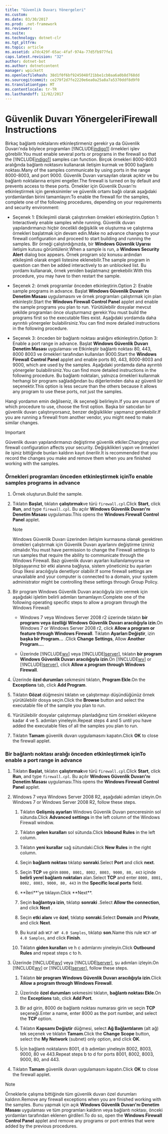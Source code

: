 ```yaml
---
title: "Güvenlik Duvarı Yönergeleri"
ms.custom: 
ms.date: 03/30/2017
ms.prod: .net-framework
ms.reviewer: 
ms.suite: 
ms.technology: dotnet-clr
ms.tgt_pltfrm: 
ms.topic: article
ms.assetid: a7dc429f-65ac-4faf-974a-77d5fb977fe1
caps.latest.revision: "32"
author: dotnet-bot
ms.author: dotnetcontent
manager: wpickett
ms.openlocfilehash: 38d1f0f6bf9245048f21bbe1cb0aa6a0b8d768dd
ms.sourcegitcommit: ce279f2d7fe2220e6ea0a25a8a7a5370ddf8d9f0
ms.translationtype: MT
ms.contentlocale: tr-TR
ms.lasthandoff: 12/02/2017
---
```

# <a name="firewall-instructions"></a><span data-ttu-id="1bb76-102">Güvenlik Duvarı Yönergeleri</span><span class="sxs-lookup"><span data-stu-id="1bb76-102">Firewall Instructions</span></span>
<span data-ttu-id="1bb76-103">Birkaç bağlantı noktalarını etkinleştirmeniz gerekir ya da Güvenlik Duvarı'nda böylece programları [!INCLUDE[indigo1](../../../../includes/indigo1-md.md)] örnekleri işlev görebilir.</span><span class="sxs-lookup"><span data-stu-id="1bb76-103">You must enable several ports or programs in the firewall so that the [!INCLUDE[indigo1](../../../../includes/indigo1-md.md)] samples can function.</span></span> <span data-ttu-id="1bb76-104">Birçok örnekleri 8000-8003 aralığında bağlantı noktasını kullanarak iletişim kurmak ve 9000 bağlantı noktası.</span><span class="sxs-lookup"><span data-stu-id="1bb76-104">Many of the samples communicate by using ports in the range 8000-8003, and port 9000.</span></span> <span data-ttu-id="1bb76-105">Güvenlik Duvarı varsayılan olarak açıktır ve bu bağlantı noktalarına erişimi engeller.</span><span class="sxs-lookup"><span data-stu-id="1bb76-105">The firewall is turned on by default and prevents access to these ports.</span></span> <span data-ttu-id="1bb76-106">Örnekler için Güvenlik Duvarı'nı etkinleştirmek için gereksinimler ve güvenlik ortamı bağlı olarak aşağıdaki yordamlardan birini tamamlayın:</span><span class="sxs-lookup"><span data-stu-id="1bb76-106">To enable the firewall for the samples, complete one of the following procedures, depending on your requirements and security environment:</span></span>  
  
-   <span data-ttu-id="1bb76-107">Seçenek 1: Etkileşimli olarak çalıştırırken örnekleri etkinleştirin.</span><span class="sxs-lookup"><span data-stu-id="1bb76-107">Option 1: Interactively enable samples while running.</span></span> <span data-ttu-id="1bb76-108">Güvenlik duvarı yapılandırmanızı hiçbir öncelikli değişiklik ve oluşturma ve çalıştırma örnekleri başlatmak için devam edin.</span><span class="sxs-lookup"><span data-stu-id="1bb76-108">Make no advance changes to your firewall configuration and proceed to start building and running the samples.</span></span> <span data-ttu-id="1bb76-109">Bir örneği çalıştırdığınızda, bir **Windows Güvenlik Uyarısı** iletişim kutusu görüntülenir.</span><span class="sxs-lookup"><span data-stu-id="1bb76-109">When a sample is run, a **Windows Security Alert** dialog box appears.</span></span> <span data-ttu-id="1bb76-110">Örnek program söz konusu ardından etkileşimli olarak engeli listesine eklenebilir.</span><span class="sxs-lookup"><span data-stu-id="1bb76-110">The sample program in question can then be added interactively to an unblocked list.</span></span> <span data-ttu-id="1bb76-111">Bu yordamı kullanarak, örnek yeniden başlatmanız gerekebilir.</span><span class="sxs-lookup"><span data-stu-id="1bb76-111">With this procedure, you may have to then restart the sample.</span></span>  
  
-   <span data-ttu-id="1bb76-112">Seçenek 2: örnek programlar önceden etkinleştirin.</span><span class="sxs-lookup"><span data-stu-id="1bb76-112">Option 2: Enable sample programs in advance.</span></span> <span data-ttu-id="1bb76-113">Başlat **Windows Güvenlik Duvarı'nı Denetim Masası** uygulamasını ve örnek programları çalıştırmak için plan etkinleştir.</span><span class="sxs-lookup"><span data-stu-id="1bb76-113">Start the **Windows Firewall Control Panel** applet and enable the sample programs you plan to run.</span></span> <span data-ttu-id="1bb76-114">Yürütülebilir dosyalar mevcut şekilde programları önce oluşturmanız gerekir.</span><span class="sxs-lookup"><span data-stu-id="1bb76-114">You must build the programs first so the executable files exist.</span></span> <span data-ttu-id="1bb76-115">Aşağıdaki yordamda daha ayrıntılı yönergeler bulabilirsiniz.</span><span class="sxs-lookup"><span data-stu-id="1bb76-115">You can find more detailed instructions in the following procedure.</span></span>  
  
-   <span data-ttu-id="1bb76-116">Seçenek 3: önceden bir bağlantı noktası aralığını etkinleştirin.</span><span class="sxs-lookup"><span data-stu-id="1bb76-116">Option 3: Enable a port range in advance.</span></span> <span data-ttu-id="1bb76-117">Başlat **Windows Güvenlik Duvarı** **Denetim Masası** uygulaması ve Etkinleştir bağlantı noktası 80, 443, 8000 8003 ve örnekleri tarafından kullanılan 9000.</span><span class="sxs-lookup"><span data-stu-id="1bb76-117">Start the **Windows Firewall** **Control Panel** applet and enable ports 80, 443, 8000-8003 and 9000, which are used by the samples.</span></span> <span data-ttu-id="1bb76-118">Aşağıdaki yordamda daha ayrıntılı yönergeler bulabilirsiniz.</span><span class="sxs-lookup"><span data-stu-id="1bb76-118">You can find more detailed instructions in the following procedure.</span></span> <span data-ttu-id="1bb76-119">Bu bağlantı noktaları, yalnızca örnekleri kullanmak herhangi bir programı sağladığından bu diğerlerinden daha az güvenli bir seçenektir.</span><span class="sxs-lookup"><span data-stu-id="1bb76-119">This option is less secure than the others because it allows any program to use these ports, not just the samples.</span></span>  
  
 <span data-ttu-id="1bb76-120">Hangi yordamın emin değilseniz, ilk seçeneği belirleyin.</span><span class="sxs-lookup"><span data-stu-id="1bb76-120">If you are unsure of which procedure to use, choose the first option.</span></span> <span data-ttu-id="1bb76-121">Başka bir satıcıdan bir güvenlik duvarı çalıştırıyorsanız, benzer değişiklikler yapmanız gerekebilir.</span><span class="sxs-lookup"><span data-stu-id="1bb76-121">If you are running a firewall from another vendor, you might need to make similar changes.</span></span>  
  
> [!IMPORTANT]
>  <span data-ttu-id="1bb76-122">Güvenlik duvarı yapılandırmanızı değiştirme güvenlik etkiler.</span><span class="sxs-lookup"><span data-stu-id="1bb76-122">Changing your firewall configuration affects your security.</span></span> <span data-ttu-id="1bb76-123">Değişiklikleri yapın ve örnekleri ile işiniz bittiğinde bunları kaldırın kayıt önerilir.</span><span class="sxs-lookup"><span data-stu-id="1bb76-123">It is recommended that you record the changes you make and remove them when you are finished working with the samples.</span></span>  
  
### <a name="to-enable-samples-programs-in-advance"></a><span data-ttu-id="1bb76-124">Örnekleri programları önceden etkinleştirmek için</span><span class="sxs-lookup"><span data-stu-id="1bb76-124">To enable samples programs in advance</span></span>  
  
1.  <span data-ttu-id="1bb76-125">Örnek oluşturun.</span><span class="sxs-lookup"><span data-stu-id="1bb76-125">Build the sample.</span></span>  
  
2.  <span data-ttu-id="1bb76-126">Tıklatın **Başlat**, tıklatın **çalıştırmak**ve türü `firewall.cpl`.</span><span class="sxs-lookup"><span data-stu-id="1bb76-126">Click **Start**, click **Run**, and type `firewall.cpl`.</span></span> <span data-ttu-id="1bb76-127">Bu açılır **Windows Güvenlik Duvarı'nı Denetim Masası** uygulaması.</span><span class="sxs-lookup"><span data-stu-id="1bb76-127">This opens the **Windows Firewall Control Panel** applet.</span></span>  
  
    > [!NOTE]
    >  <span data-ttu-id="1bb76-128">Windows Güvenlik Duvarı üzerinden iletişim kurmasına olanak gerektiren örnekleri çalıştırmak için Güvenlik Duvarı ayarlarını değiştirme izniniz olmalıdır.</span><span class="sxs-lookup"><span data-stu-id="1bb76-128">You must have permission to change the Firewall settings to run samples that require the ability to communicate through the Windows Firewall.</span></span> <span data-ttu-id="1bb76-129">Bazı güvenlik duvarı ayarları kullanılamıyorsa ve bilgisayarınız bir etki alanına bağlıysa, sistem yöneticiniz bu ayarları Grup İlkesi aracılığıyla denetliyor olabilir.</span><span class="sxs-lookup"><span data-stu-id="1bb76-129">If some firewall settings are unavailable and your computer is connected to a domain, your system administrator might be controlling these settings through Group Policy.</span></span>  
  
3.  <span data-ttu-id="1bb76-130">Bir program Windows Güvenlik Duvarı aracılığıyla izin vermek için aşağıdaki işletim belirli adımları tamamlayın:</span><span class="sxs-lookup"><span data-stu-id="1bb76-130">Complete one of the following operating specific steps to allow a program through the Windows Firewall:</span></span>  
  
    -   <span data-ttu-id="1bb76-131">Windows 7 veya Windows Server 2008 r2 üzerinde tıklatın **bir programı veya özelliği Windows Güvenlik Duvarı aracılığıyla izin**.</span><span class="sxs-lookup"><span data-stu-id="1bb76-131">On Windows 7 or Windows Server 2008 r2, click **Allow a program or feature through Windows Firewall**.</span></span> <span data-ttu-id="1bb76-132">Tıklatın **Ayarları Değiştir**, izin **başka bir Program...** .</span><span class="sxs-lookup"><span data-stu-id="1bb76-132">Click **Change Settings**, Allow **Another Program…**.</span></span>  
  
    -   <span data-ttu-id="1bb76-133">Üzerinde [!INCLUDE[wv](../../../../includes/wv-md.md)] veya [!INCLUDE[lserver](../../../../includes/lserver-md.md)], tıklatın **bir program Windows Güvenlik Duvarı aracılığıyla izin**.</span><span class="sxs-lookup"><span data-stu-id="1bb76-133">On [!INCLUDE[wv](../../../../includes/wv-md.md)] or [!INCLUDE[lserver](../../../../includes/lserver-md.md)], click **Allow a program through Windows Firewall**.</span></span>  
  
4.  <span data-ttu-id="1bb76-134">Üzerinde **özel durumları** sekmesini tıklatın, **Program Ekle**.</span><span class="sxs-lookup"><span data-stu-id="1bb76-134">On the **Exceptions** tab, click **Add Program**.</span></span>  
  
5.  <span data-ttu-id="1bb76-135">Tıklatın **Gözat** düğmesini tıklatın ve çalıştırmayı düşündüğünüz örnek yürütülebilir dosya seçin.</span><span class="sxs-lookup"><span data-stu-id="1bb76-135">Click the **Browse** button and select the executable file of the sample you plan to run.</span></span>  
  
6.  <span data-ttu-id="1bb76-136">Yürütülebilir dosyalar çalıştırmayı planladığınız tüm örnekleri ekleyene kadar 4 ve 5. adımları yineleyin.</span><span class="sxs-lookup"><span data-stu-id="1bb76-136">Repeat steps 4 and 5 until you have added the executable files of all the samples you plan to run.</span></span>  
  
7.  <span data-ttu-id="1bb76-137">Tıklatın **Tamam** güvenlik duvarı uygulamasını kapatın.</span><span class="sxs-lookup"><span data-stu-id="1bb76-137">Click **OK** to close the firewall applet.</span></span>  
  
### <a name="to-enable-a-port-range-in-advance"></a><span data-ttu-id="1bb76-138">Bir bağlantı noktası aralığı önceden etkinleştirmek için</span><span class="sxs-lookup"><span data-stu-id="1bb76-138">To enable a port range in advance</span></span>  
  
1.  <span data-ttu-id="1bb76-139">Tıklatın **Başlat**, tıklatın **çalıştırmak**ve türü `firewall.cpl`.</span><span class="sxs-lookup"><span data-stu-id="1bb76-139">Click **Start**, click **Run**, and type `firewall.cpl`.</span></span> <span data-ttu-id="1bb76-140">Bu açılır **Windows Güvenlik Duvarı'nı Denetim Masası** uygulaması.</span><span class="sxs-lookup"><span data-stu-id="1bb76-140">This opens the **Windows Firewall Control Panel** applet.</span></span>  
  
2.  <span data-ttu-id="1bb76-141">Windows 7 veya Windows Server 2008 R2, aşağıdaki adımları izleyin.</span><span class="sxs-lookup"><span data-stu-id="1bb76-141">On Windows 7 or Windows Server 2008 R2, follow these steps.</span></span>  
  
    1.  <span data-ttu-id="1bb76-142">Tıklatın **Gelişmiş ayarları** Windows Güvenlik Duvarı penceresinin sol sütunda.</span><span class="sxs-lookup"><span data-stu-id="1bb76-142">Click **Advanced settings** in the left column of the Windows Firewall window.</span></span>  
  
    2.  <span data-ttu-id="1bb76-143">Tıklatın **gelen kuralları** sol sütunda.</span><span class="sxs-lookup"><span data-stu-id="1bb76-143">Click **Inbound Rules** in the left column.</span></span>  
  
    3.  <span data-ttu-id="1bb76-144">Tıklatın **yeni kurallar** sağ sütundaki.</span><span class="sxs-lookup"><span data-stu-id="1bb76-144">Click **New Rules** in the right column.</span></span>  
  
    4.  <span data-ttu-id="1bb76-145">Seçin **bağlantı noktası** tıklatıp **sonraki**.</span><span class="sxs-lookup"><span data-stu-id="1bb76-145">Select **Port** and click **next**.</span></span>  
  
    5.  <span data-ttu-id="1bb76-146">Seçin **TCP** ve girin `8000, 8001, 8002, 8003, 9000, 80, 443` içinde **belirli yerel bağlantı noktaları** alan.</span><span class="sxs-lookup"><span data-stu-id="1bb76-146">Select **TCP** and enter `8000, 8001, 8002, 8003, 9000, 80, 443` in the **Specific local ports** field.</span></span>  
  
    6.  <span data-ttu-id="1bb76-147">
              **İleri**'ye tıklayın.</span><span class="sxs-lookup"><span data-stu-id="1bb76-147">Click **Next**.</span></span>  
  
    7.  <span data-ttu-id="1bb76-148">Seçin **bağlantıya izin**, tıklatıp **sonraki** .</span><span class="sxs-lookup"><span data-stu-id="1bb76-148">Select **Allow the connection**, and click **Next** .</span></span>  
  
    8.  <span data-ttu-id="1bb76-149">Seçin **etki alanı** ve **özel**, tıklatıp **sonraki**.</span><span class="sxs-lookup"><span data-stu-id="1bb76-149">Select **Domain** and **Private**, and click **Next**.</span></span>  
  
    9. <span data-ttu-id="1bb76-150">Bu kural adı `WCF-WF 4.0 Samples`, tıklatıp **son**.</span><span class="sxs-lookup"><span data-stu-id="1bb76-150">Name this rule `WCF-WF 4.0 Samples`, and click **Finish**.</span></span>  
  
    10. <span data-ttu-id="1bb76-151">Tıklatın **giden kuralları** ve h c adımlarını yineleyin.</span><span class="sxs-lookup"><span data-stu-id="1bb76-151">Click **Outbound Rules** and repeat steps c to h.</span></span>  
  
3.  <span data-ttu-id="1bb76-152">Üzerinde [!INCLUDE[wv](../../../../includes/wv-md.md)] veya [!INCLUDE[lserver](../../../../includes/lserver-md.md)], şu adımları izleyin.</span><span class="sxs-lookup"><span data-stu-id="1bb76-152">On [!INCLUDE[wv](../../../../includes/wv-md.md)] or [!INCLUDE[lserver](../../../../includes/lserver-md.md)], follow these steps.</span></span>  
  
    1.  <span data-ttu-id="1bb76-153">Tıklatın **bir program Windows Güvenlik Duvarı aracılığıyla izin**.</span><span class="sxs-lookup"><span data-stu-id="1bb76-153">Click **Allow a program through Windows Firewall**.</span></span>  
  
    2.  <span data-ttu-id="1bb76-154">Üzerinde **özel durumları** sekmesini tıklatın, **bağlantı noktası Ekle**.</span><span class="sxs-lookup"><span data-stu-id="1bb76-154">On the **Exceptions** tab, click **Add Port**.</span></span>  
  
    3.  <span data-ttu-id="1bb76-155">Bir ad girin, 8000 de bağlantı noktası numarası girin ve seçin **TCP** seçeneği.</span><span class="sxs-lookup"><span data-stu-id="1bb76-155">Enter a name, enter 8000 as the port number, and select the **TCP** option.</span></span>  
  
    4.  <span data-ttu-id="1bb76-156">Tıklatın **Kapsamı Değiştir** düğmesi, select **Ağ Bağlantılarım** (alt ağ) tek seçenek ve tıklatın **Tamam**.</span><span class="sxs-lookup"><span data-stu-id="1bb76-156">Click the **Change Scope** button, select the **My Network** (subnet) only option, and click **OK**.</span></span>  
  
    5.  <span data-ttu-id="1bb76-157">İçin bağlantı noktalarını 8001, d b adımları yineleyin 8002, 8003, 9000, 80 ve 443.</span><span class="sxs-lookup"><span data-stu-id="1bb76-157">Repeat steps b to d for ports 8001, 8002, 8003, 9000, 80, and 443.</span></span>  
  
4.  <span data-ttu-id="1bb76-158">Tıklatın **Tamam** güvenlik duvarı uygulamasını kapatın.</span><span class="sxs-lookup"><span data-stu-id="1bb76-158">Click **OK** to close the firewall applet.</span></span>  
  
> [!NOTE]
>  <span data-ttu-id="1bb76-159">Örneklerle çalışma bittiğinde tüm güvenlik duvarı özel durumları kaldırın.</span><span class="sxs-lookup"><span data-stu-id="1bb76-159">Remove any firewall exceptions when you are finished working with the samples.</span></span> <span data-ttu-id="1bb76-160">Bunu yapmak için açık **Windows Güvenlik Duvarı'nı Denetim Masası** uygulaması ve tüm programları kaldırın veya bağlantı noktası, önceki yordamları tarafından eklenen girdileri.</span><span class="sxs-lookup"><span data-stu-id="1bb76-160">To do so, open the **Windows Firewall Control Panel** applet and remove any programs or port entries that were added by the previous procedures.</span></span>
